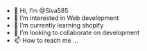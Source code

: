 - 👋 Hi, I’m @Siva585
- 👀 I’m interested in Web development
- 🌱 I’m currently learning shopify
- 💞️ I’m looking to collaborate on development
- 📫 How to reach me ...

<!---
Siva585/Siva585 is a ✨ special ✨ repository because its `README.md` (this file) appears on your GitHub profile.
You can click the Preview link to take a look at your changes.
--->
